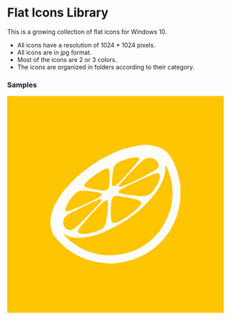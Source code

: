 # Flat Icons Library
This is a growing collection of flat icons for Windows 10.
   - All icons have a resolution of 1024 * 1024 pixels.
   - All icons are in jpg format.
   - Most of the icons are 2 or 3 colors.
   - The icons are organized in folders according to their category.

### Samples

![Citra](https://github.com/Julibe/Flat-Icons-Library/blob/master/Emulators/Citra.jpg?raw=true&s=200)
